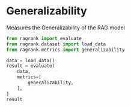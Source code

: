 # Generalizability

Measures the Generalizability of the RAG model

```python 
from ragrank import evaluate
from ragrank.dataset import load_data
from ragrank.metrics import generalizability

data = load_data()
result = evaluate(
    data,
    metrics=[
        generalizability,
    ],
)
result
```